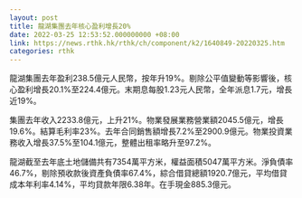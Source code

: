 ```yaml
---
layout: post
title: 龍湖集團去年核心盈利增長20%
date: 2022-03-25 12:53:52.000000000 +08:00
link: https://news.rthk.hk/rthk/ch/component/k2/1640849-20220325.htm
categories: rthk
---
```


龍湖集團去年盈利238.5億元人民幣，按年升19%。剔除公平值變動等影響後，核心盈利增長20.1%至224.4億元。末期息每股1.23元人民幣，全年派息1.7元，增長近19%。

集團去年收入2233.8億元，上升21%。物業發展業務營業額2045.5億元，增長19.6%。結算毛利率23%。去年合同銷售額增長7.2%至2900.9億元。物業投資業務收入增長37.5%至104.1億元，整體出租率略升至97.2%。

龍湖截至去年底土地儲備共有7354萬平方米，權益面積5047萬平方米。淨負債率46.7%，剔除預收款後資產負債率67.4%，綜合借貸總額1920.7億元，平均借貸成本年利率4.14%，平均貸款年限6.38年。在手現金885.3億元。
